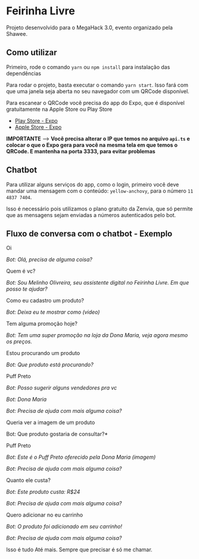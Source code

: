 # Feirinha Livre

Projeto desenvolvido para o MegaHack 3.0, evento organizado pela Shawee.

## Como utilizar

Primeiro, rode o comando `yarn` ou `npm install` para instalação das dependências

Para rodar o projeto, basta executar o comando `yarn start`. Isso fará com que uma janela seja aberta no seu navegador com um QRCode disponível.

Para escanear o QRCode você precisa do app do Expo, que é disponível gratuitamente na Apple Store ou Play Store

* [Play Store - Expo](https://play.google.com/store/apps/details?id=host.exp.exponent&hl=pt_BR)
* [Apple Store - Expo](https://apps.apple.com/br/app/expo-client/id982107779)

**IMPORTANTE** --> **Você precisa alterar o IP que temos no arquivo `api.ts` e colocar o que o Expo gera para você na mesma tela em que temos o QRCode. E mantenha na porta 3333, para evitar problemas**

## Chatbot

Para utilizar alguns serviços do app, como o login, primeiro você deve mandar uma mensagem com o conteúdo: `yellow-anchovy`, para o número `11 4837 7404`.

Isso é necessário pois utilizamos o plano gratuito da Zenvia, que só permite que as mensagens sejam enviadas a números autenticados pelo bot.

## Fluxo de conversa com o chatbot - Exemplo

Oi

*Bot: Olá, precisa de alguma coisa?*

Quem é vc?

*Bot: Sou Melinho Olivreira, seu assistente digital no Feirinha Livre. Em que posso te ajudar?*

Como eu cadastro um produto?

*Bot: Deixa eu te mostrar como  (video)*

Tem alguma promoção hoje?

*Bot: Tem uma super promoção na loja da Dona Maria, veja agora mesmo os preços.*

Estou procurando um produto

*Bot: Que produto está procurando?*

Puff Preto

*Bot: Posso sugerir alguns vendedores pra vc*

*Bot: Dona Maria*

*Bot: Precisa de ajuda com mais alguma coisa?*

Queria ver a imagem de um produto

Bot: Que produto gostaria de consultar?*

Puff Preto

*Bot: Este é o Puff Preto oferecido pela Dona Maria (imagem)*

*Bot: Precisa de ajuda com mais alguma coisa?*

Quanto ele custa?

*Bot: Este produto custa: R$24*

*Bot: Precisa de ajuda com mais alguma coisa?*

Quero adicionar no eu carrinho

*Bot: O produto foi adicionado em seu carrinho!*

*Bot: Precisa de ajuda com mais alguma coisa?*

Isso é tudo
Até mais. Sempre que precisar é só me chamar.
